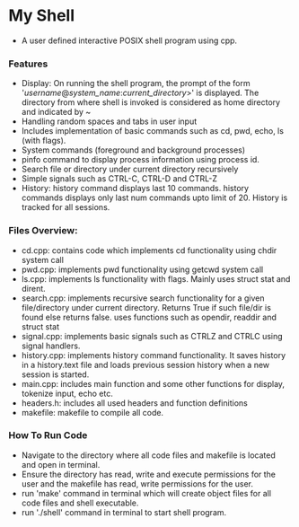# My Shell

- A user defined interactive POSIX shell program using cpp.

### Features
- Display: On running the shell program, the prompt of the form '_username_@_system_name_:_current_directory_>' is displayed. The directory from where shell is invoked is considered as home directory and indicated by ~
- Handling random spaces and tabs in user input
- Includes implementation of basic commands such as cd, pwd, echo, ls (with flags).
- System commands (foreground and background processes)
- pinfo command to display process information using process id.
- Search file or directory under current directory recursively
- Simple signals such as CTRL-C, CTRL-D and CTRL-Z
- History: history command displays last 10 commands. history <num> commands displays only last num commands upto limit of 20. History is tracked for all sessions.

### Files Overview:
- cd.cpp: contains code which implements cd functionality using chdir system call
- pwd.cpp: implements pwd functionality using getcwd system call
- ls.cpp: implements ls functionality with flags. Mainly uses struct stat and dirent.
- search.cpp: implements recursive search functionality for a given file/directory under current directory. Returns True if such file/dir is found else returns false. uses functions such as opendir, readdir and struct stat
- signal.cpp: implements basic signals such as CTRLZ and CTRLC using signal handlers.
- history.cpp: implements history command functionality. It saves history in a history.text file and loads previous session history when a new session is started. 
- main.cpp: includes main function and some other functions for display, tokenize input, echo etc.
- headers.h: includes all used headers and function definitions
- makefile: makefile to compile all code.


### How To Run Code
- Navigate to the directory where all code files and makefile is located and open in terminal.
- Ensure the directory has read, write and execute permissions for the user and the makefile has read, write permissions for the user.
- run 'make' command in terminal which will create object files for all code files and shell executable.
- run './shell' command in terminal to start shell program.

